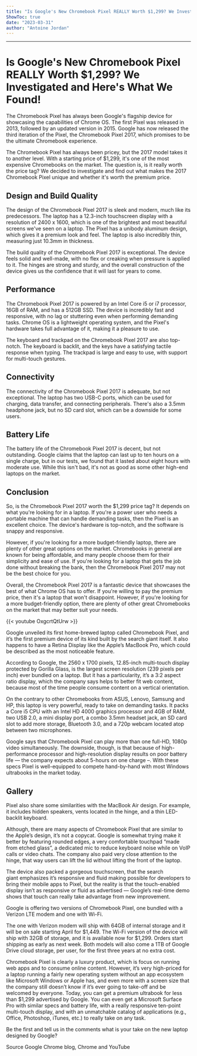 ```yaml
---
title: "Is Google's New Chromebook Pixel REALLY Worth $1,299? We Investigated and Here's What We Found!"
ShowToc: true 
date: "2023-03-31"
author: "Antoine Jordan"
---
```

*****
# Is Google's New Chromebook Pixel REALLY Worth $1,299? We Investigated and Here's What We Found!

The Chromebook Pixel has always been Google's flagship device for showcasing the capabilities of Chrome OS. The first Pixel was released in 2013, followed by an updated version in 2015. Google has now released the third iteration of the Pixel, the Chromebook Pixel 2017, which promises to be the ultimate Chromebook experience.

The Chromebook Pixel has always been pricey, but the 2017 model takes it to another level. With a starting price of $1,299, it's one of the most expensive Chromebooks on the market. The question is, is it really worth the price tag? We decided to investigate and find out what makes the 2017 Chromebook Pixel unique and whether it's worth the premium price.

## Design and Build Quality

The design of the Chromebook Pixel 2017 is sleek and modern, much like its predecessors. The laptop has a 12.3-inch touchscreen display with a resolution of 2400 x 1600, which is one of the brightest and most beautiful screens we've seen on a laptop. The Pixel has a unibody aluminum design, which gives it a premium look and feel. The laptop is also incredibly thin, measuring just 10.3mm in thickness.

The build quality of the Chromebook Pixel 2017 is exceptional. The device feels solid and well-made, with no flex or creaking when pressure is applied to it. The hinges are strong and sturdy, and the overall construction of the device gives us the confidence that it will last for years to come.

## Performance

The Chromebook Pixel 2017 is powered by an Intel Core i5 or i7 processor, 16GB of RAM, and has a 512GB SSD. The device is incredibly fast and responsive, with no lag or stuttering even when performing demanding tasks. Chrome OS is a lightweight operating system, and the Pixel's hardware takes full advantage of it, making it a pleasure to use.

The keyboard and trackpad on the Chromebook Pixel 2017 are also top-notch. The keyboard is backlit, and the keys have a satisfying tactile response when typing. The trackpad is large and easy to use, with support for multi-touch gestures.

## Connectivity

The connectivity of the Chromebook Pixel 2017 is adequate, but not exceptional. The laptop has two USB-C ports, which can be used for charging, data transfer, and connecting peripherals. There's also a 3.5mm headphone jack, but no SD card slot, which can be a downside for some users.

## Battery Life

The battery life of the Chromebook Pixel 2017 is decent, but not outstanding. Google claims that the laptop can last up to ten hours on a single charge, but in our tests, we found that it lasted about eight hours with moderate use. While this isn't bad, it's not as good as some other high-end laptops on the market.

## Conclusion

So, is the Chromebook Pixel 2017 worth the $1,299 price tag? It depends on what you're looking for in a laptop. If you're a power user who needs a portable machine that can handle demanding tasks, then the Pixel is an excellent choice. The device's hardware is top-notch, and the software is snappy and responsive.

However, if you're looking for a more budget-friendly laptop, there are plenty of other great options on the market. Chromebooks in general are known for being affordable, and many people choose them for their simplicity and ease of use. If you're looking for a laptop that gets the job done without breaking the bank, then the Chromebook Pixel 2017 may not be the best choice for you.

Overall, the Chromebook Pixel 2017 is a fantastic device that showcases the best of what Chrome OS has to offer. If you're willing to pay the premium price, then it's a laptop that won't disappoint. However, if you're looking for a more budget-friendly option, there are plenty of other great Chromebooks on the market that may better suit your needs.

{{< youtube OxgcrtQtUrw >}} 



Google unveiled its first home-brewed laptop called Chromebook Pixel, and it’s the first premium device of its kind built by the search giant itself. It also happens to have a Retina Display like the Apple’s MacBook Pro, which could be described as the most noticeable feature.
 
According to Google, the 2560 x 1700 pixels, 12.85-inch multi-touch display protected by Gorilla Glass, is the largest screen resolution (239 pixels per inch) ever bundled on a laptop. But it has a particularity, it’s a 3:2 aspect ratio display, which the company says helps to better fit web content, because most of the time people consume content on a vertical orientation.
 
On the contrary to other Chromebooks from ASUS, Lenovo, Samsung and HP, this laptop is very powerful, ready to take on demanding tasks. It packs a Core i5 CPU with an Intel HD 4000 graphics processor and 4GB of RAM, two USB 2.0, a mini display port, a combo 3.5mm headset jack, an SD card slot to add more storage, Bluetooth 3.0, and a 720p webcam located atop between two microphones.
 
Google says that Chromebook Pixel can play more than one full-HD, 1080p video simultaneously. The downside, though, is that because of high-performance processor and high-resolution display results on poor battery life — the company expects about 5-hours on one charge –. With these specs Pixel is well-equipped to compete hand-by-hand with most Windows ultrabooks in the market today.
 
## Gallery
 
Pixel also share some similarities with the MacBook Air design. For example, it includes hidden speakers, vents located in the hinge, and a thin LED-backlit keyboard.
 
Although, there are many aspects of Chromebook Pixel that are similar to the Apple’s design, it’s not a copycat. Google is somewhat trying make it better by featuring rounded edges, a very comfortable touchpad “made from etched glass”, a dedicated mic to reduce keyboard noise while on VoIP calls or video chats. The company also paid very close attention to the hinge, that way users can lift the lid without lifting the front of the laptop.
 
The device also packed a gorgeous touchscreen, that the search giant emphasizes it’s responsive and fluid making possible for developers to bring their mobile apps to Pixel, but the reality is that the touch-enabled display isn’t as responsive or fluid as advertised — Google’s real-time demo shows that touch can really take advantage from new improvement.
 
Google is offering two versions of Chromebook Pixel, one bundled with a Verizon LTE modem and one with Wi-Fi.
 
The one with Verizon modem will ship with 64GB of internal storage and it will be on sale starting April for $1,449. The Wi-Fi version of the device will ship with 32GB of storage, and it is available now for $1,299. Orders start shipping as early as next week. Both models will also come a 1TB of Google Drive cloud storage, per user, for the first three years at no extra cost.
 
Chromebook Pixel is clearly a luxury product, which is focus on running web apps and to consume online content. However, it’s very high-priced for a laptop running a fairly new operating system without an app ecosystem like Microsoft Windows or Apple has, and even more with a screen size that the company still doesn’t know if it’s ever going to take-off and be welcomed by everyone. Today, you can get a premium ultrabook for less than $1,299 advertised by Google. You can even get a Microsoft Surface Pro with similar specs and battery life, with a really responsive ten-point multi-touch display, and with an unmatchable catalog of applications (e.g., Office, Photoshop, iTunes, etc.) to really take on any task.
 
Be the first and tell us in the comments what is your take on the new laptop designed by Google?
 
Source Google Chrome blog, Chrome and YouTube




